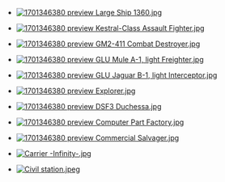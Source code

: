     
*   [![1701346380 preview Large Ship 1360.jpg](https://spaceengineers.wiki.gg/images/thumb/1701346380_preview_Large_Ship_1360.jpg/120px-1701346380_preview_Large_Ship_1360.jpg?f3648c)](https://spaceengineers.wiki.gg/wiki/File:1701346380_preview_Large_Ship_1360.jpg)
    
*   [![1701346380 preview Kestral-Class Assault Fighter.jpg](https://spaceengineers.wiki.gg/images/thumb/1701346380_preview_Kestral-Class_Assault_Fighter.jpg/120px-1701346380_preview_Kestral-Class_Assault_Fighter.jpg?55e122)](https://spaceengineers.wiki.gg/wiki/File:1701346380_preview_Kestral-Class_Assault_Fighter.jpg)
    
*   [![1701346380 preview GM2-411 Combat Destroyer.jpg](https://spaceengineers.wiki.gg/images/thumb/1701346380_preview_GM2-411_Combat_Destroyer.jpg/120px-1701346380_preview_GM2-411_Combat_Destroyer.jpg?9aaa19)](https://spaceengineers.wiki.gg/wiki/File:1701346380_preview_GM2-411_Combat_Destroyer.jpg)
    
*   [![1701346380 preview GLU Mule A-1, light Freighter.jpg](https://spaceengineers.wiki.gg/images/thumb/1701346380_preview_GLU_Mule_A-1%2C_light_Freighter.jpg/120px-1701346380_preview_GLU_Mule_A-1%2C_light_Freighter.jpg?9e2c35)](https://spaceengineers.wiki.gg/wiki/File:1701346380_preview_GLU_Mule_A-1,_light_Freighter.jpg)
    
*   [![1701346380 preview GLU Jaguar B-1, light Interceptor.jpg](https://spaceengineers.wiki.gg/images/thumb/1701346380_preview_GLU_Jaguar_B-1%2C_light_Interceptor.jpg/120px-1701346380_preview_GLU_Jaguar_B-1%2C_light_Interceptor.jpg?f95fb9)](https://spaceengineers.wiki.gg/wiki/File:1701346380_preview_GLU_Jaguar_B-1,_light_Interceptor.jpg)
    
*   [![1701346380 preview Explorer.jpg](https://spaceengineers.wiki.gg/images/thumb/1701346380_preview_Explorer.jpg/120px-1701346380_preview_Explorer.jpg?772762)](https://spaceengineers.wiki.gg/wiki/File:1701346380_preview_Explorer.jpg)
    
*   [![1701346380 preview DSF3 Duchessa.jpg](https://spaceengineers.wiki.gg/images/thumb/1701346380_preview_DSF3_Duchessa.jpg/120px-1701346380_preview_DSF3_Duchessa.jpg?ac056c)](https://spaceengineers.wiki.gg/wiki/File:1701346380_preview_DSF3_Duchessa.jpg)
    
*   [![1701346380 preview Computer Part Factory.jpg](https://spaceengineers.wiki.gg/images/thumb/1701346380_preview_Computer_Part_Factory.jpg/120px-1701346380_preview_Computer_Part_Factory.jpg?a744a0)](https://spaceengineers.wiki.gg/wiki/File:1701346380_preview_Computer_Part_Factory.jpg)
    
*   [![1701346380 preview Commercial Salvager.jpg](https://spaceengineers.wiki.gg/images/thumb/1701346380_preview_Commercial_Salvager.jpg/120px-1701346380_preview_Commercial_Salvager.jpg?1cef6f)](https://spaceengineers.wiki.gg/wiki/File:1701346380_preview_Commercial_Salvager.jpg)
    
*   [![Carrier -Infinity-.jpg](https://spaceengineers.wiki.gg/images/thumb/Carrier_-Infinity-.jpg/120px-Carrier_-Infinity-.jpg?b05442)](https://spaceengineers.wiki.gg/wiki/File:Carrier_-Infinity-.jpg)
    
*   [![Civil station.jpeg](https://spaceengineers.wiki.gg/images/thumb/Civil_station.jpeg/120px-Civil_station.jpeg?9c0a65)](https://spaceengineers.wiki.gg/wiki/File:Civil_station.jpeg)